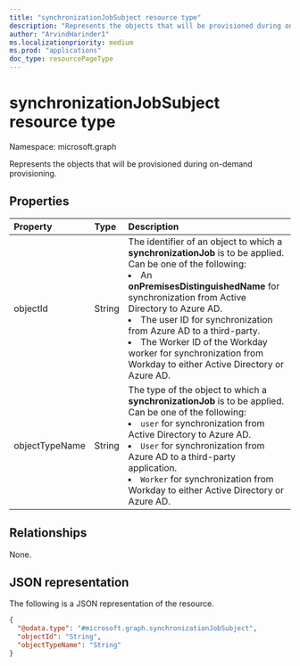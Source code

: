 ```yaml
---
title: "synchronizationJobSubject resource type"
description: "Represents the objects that will be provisioned during on-demand provisioning."
author: "ArvindHarinder1"
ms.localizationpriority: medium
ms.prod: "applications"
doc_type: resourcePageType
---
```


# synchronizationJobSubject resource type

Namespace: microsoft.graph

Represents the objects that will be provisioned during on-demand provisioning.

## Properties
|Property|Type|Description|
|:---|:---|:---|
|objectId|String|The identifier of an object to which a **synchronizationJob** is to be applied. Can be one of the following: <li>An **onPremisesDistinguishedName** for synchronization from Active Directory to Azure AD.</li><li>The user ID for synchronization from Azure AD to a third-party.</li><li>The Worker ID of the Workday worker for synchronization from Workday to either Active Directory or Azure AD.</li>|
|objectTypeName|String|The type of the object to which a **synchronizationJob** is to be applied. Can be one of the following: <li>`user` for synchronization from Active Directory to Azure AD.</li><li>`User` for synchronization from Azure AD to a third-party application. </li><li>`Worker` for synchronization from Workday to either Active Directory or Azure AD.</li>|

## Relationships
None.

## JSON representation
The following is a JSON representation of the resource.
<!-- {
  "blockType": "resource",
  "@odata.type": "microsoft.graph.synchronizationJobSubject"
}
-->
``` json
{
  "@odata.type": "#microsoft.graph.synchronizationJobSubject",
  "objectId": "String",
  "objectTypeName": "String"
}
```


